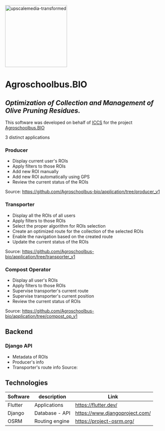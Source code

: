 
<img width="200" height="200" alt="upscalemedia-transformed" src="https://github.com/user-attachments/assets/815419a1-3456-400f-aa2a-26d6f2841aba" />


# Agroschoolbus.BIO

## _Optimization of Collection and Management of Olive Pruning Residues._
This software was developed on behalf of [ICCS](https://www.iccs.gr/) for the project [Agroschoolbus.BIO](https://www.agroschoolbusbio.gr/)

3 distinct applications

### Producer 
 
 - Display current user's ROIs
 - Apply filters to those ROIs
 - Add new ROI manually
 - Add new ROI automatically using GPS
 - Review the current status of the ROIs

Source: https://github.com/Agroschoolbus-bio/application/tree/producer_v1


### Transporter
 
 - Display all the ROIs of all users
 - Apply filters to those ROIs
 - Select the proper algorithm for ROIs selection
 - Create an optimized route for the collection of the selected ROIs
 - Enable the navigation based on the created route
 - Update the current status of the ROIs

Source: https://github.com/Agroschoolbus-bio/application/tree/transporter_v1


### Compost Operator
 - Display all user's ROIs
 - Apply filters to those ROIs
 - Supervise transporter's current route
 - Supervise transporter's current position
 - Review the current status of ROIs

Source: https://github.com/Agroschoolbus-bio/application/tree/compost_op_v1

## Backend

### Django API
- Metadata of ROIs
- Producer's info
- Transporter's route info
Source: 


## Technologies

| Software | description | Link |
| ------ | ------ | ------ |
| Flutter | Applications | https://flutter.dev/ |
| Django | Database - API | https://www.djangoproject.com/ |
| OSRM | Routing engine | https://project-osrm.org/ |

